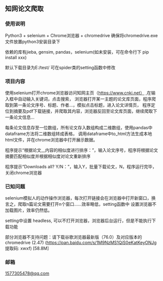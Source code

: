 ## 知网论文爬取


### 使用说明
Python3 + selenium + Chrome浏览器 + chromedrive
确保将chromedrive.exe文件放置python3安装目录下

依赖的库有jieba, gensim, pandas，selenium(如未安装，可在命令行下 pip install xxx)

默认下载目录为E:/test/ 可在spider类的setting函数中修改

### 项目内容
使用selenium打开chrome浏览器访问知网主页（https://www.cnki.net） ,在输入框中自动输入关键词，点击搜索，
浏览器打开某一主题的论文库页面，程序爬取到第一条论文序号、标题、作者...，模拟点击标题，进入论文详情页，
程序定位到摘要及pdf下载链接，并爬取其内容，浏览器反回至论文库页面，继续爬取下一条论文信息...

每条论文信息存至一位数组，所有论文存入数组构成二维数组，使用pandas中dataframe方法将二维数组转成表格，
调用dataframe中to_html方法生成本地html文件，并在chrome浏览器中打开展示数据。

程序提示“根据论文__内容的相似度进行排序：”，输入论文序号，程序将根据论文摘要匹配相似度并根据相似度对论文重新排序

程序提示“Downloads all? Y/N：”，输入Y，批量下载论文，N，程序运行完毕，关闭chrome浏览器

### 已知问题
selenium模拟人的动作操作浏览器，每次打开链接会在浏览器中打开新窗口，换言之，爬取n篇论文需要打开n个窗口......效率略低，setting函数中
设置浏览器不加载图片，效率仍然低。

setting中设置 headless, 可以不打开浏览器，浏览器后台运行，但是不能执行下载功能

部分浏览器不支持问题：请下载谷歌浏览器最新版（76.0）及对应版本的chromedrive (2.47)
(https://pan.baidu.com/s/1M9NzMS1QiS0eKatKeyONJg 提取码: xwxf)  [58.8M]

### 邮箱
1577305478@qq.com
